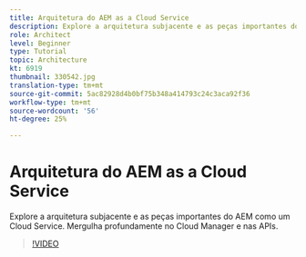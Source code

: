 ```yaml
---
title: Arquitetura do AEM as a Cloud Service
description: Explore a arquitetura subjacente e as peças importantes do AEM como um Cloud Service. Mergulha profundamente no Cloud Manager e nas APIs.
role: Architect
level: Beginner
type: Tutorial
topic: Architecture
kt: 6919
thumbnail: 330542.jpg
translation-type: tm+mt
source-git-commit: 5ac82928d4b0bf75b348a414793c24c3aca92f36
workflow-type: tm+mt
source-wordcount: '56'
ht-degree: 25%

---
```



# Arquitetura do AEM as a Cloud Service

Explore a arquitetura subjacente e as peças importantes do AEM como um Cloud Service. Mergulha profundamente no Cloud Manager e nas APIs.

>[!VIDEO](https://video.tv.adobe.com/v/330542/?quality=12&learn=on)